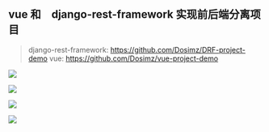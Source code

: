 ## vue 和　django-rest-framework 实现前后端分离项目

>  django-rest-framework: <https://github.com/Dosimz/DRF-project-demo>
>  vue: https://github.com/Dosimz/vue-project-demo

![](/run/media/yuyi/068AE93F8AE92BBD/python/python-100/img/前后段分离_0.png)



![](/run/media/yuyi/068AE93F8AE92BBD/python/python-100/img/前后端分离_1.png)



![](/run/media/yuyi/068AE93F8AE92BBD/python/python-100/img/前后端分离_２.png)



![](/run/media/yuyi/068AE93F8AE92BBD/python/python-100/img/前后端分离３.png)